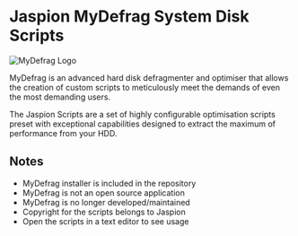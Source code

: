 # Jaspion MyDefrag System Disk Scripts

![MyDefrag Logo](https://raw.githubusercontent.com/ugjka/Jaspion-MyDefrag-Scripts/master/MyDefrag.jpg "MyDefrag Logo")

MyDefrag is an advanced hard disk defragmenter and optimiser that allows the creation of custom scripts to meticulously meet the demands of even the most demanding users.

The Jaspion Scripts are a set of highly configurable optimisation scripts preset with exceptional capabilities designed to extract the maximum of performance from your HDD.

## Notes

*   MyDefrag installer is included in the repository
*   MyDefrag is not an open source application
*   MyDefrag is no longer developed/maintained
*   Copyright for the scripts belongs to Jaspion
*   Open the scripts in a text editor to see usage
